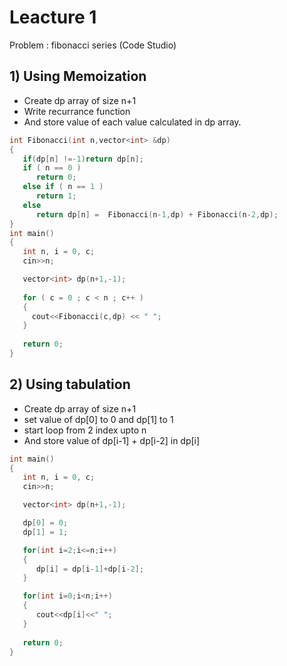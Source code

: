 # Leacture 1

Problem : fibonacci series (Code Studio)

## 1) Using Memoization
- Create dp array of size n+1
- Write recurrance function 
- And store value of each value calculated in dp array.



```C++
int Fibonacci(int n,vector<int> &dp)
{
   if(dp[n] !=-1)return dp[n];
   if ( n == 0 )
      return 0;
   else if ( n == 1 )
      return 1;
   else
      return dp[n] =  Fibonacci(n-1,dp) + Fibonacci(n-2,dp);
} 
int main()
{
   int n, i = 0, c;
   cin>>n;

   vector<int> dp(n+1,-1);
 
   for ( c = 0 ; c < n ; c++ )
   {
     cout<<Fibonacci(c,dp) << " ";
   }
 
   return 0;
}
```


## 2) Using tabulation
- Create dp array of size n+1
- set value of dp[0] to 0 and dp[1] to 1
- start loop from 2 index upto n
- And store value of dp[i-1] + dp[i-2] in dp[i]

```C++
int main()
{
   int n, i = 0, c;
   cin>>n;

   vector<int> dp(n+1,-1);

   dp[0] = 0;
   dp[1] = 1;

   for(int i=2;i<=n;i++)
   {
      dp[i] = dp[i-1]+dp[i-2];
   }

   for(int i=0;i<n;i++)
   {
      cout<<dp[i]<<" ";
   }
 
   return 0;
}
```
